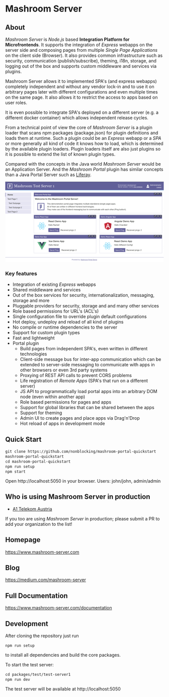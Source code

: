 # Mashroom Server

## About ##

*Mashroom Server* is *Node.js* based **Integration Platform for Microfrontends**. It supports the integration of *Express* webapps on the
server side and composing pages from multiple *Single Page Applications* on the client side (Browser). It also provides common infrastructure such as 
security, communication (publish/subscribe), theming, i18n, storage, and logging out of the box and supports custom middleware and services via plugins.

Mashroom Server allows it to implemented SPA's (and express webapps) completely independent and without any vendor lock-in and to use it on arbitrary pages 
later with different configurations and even multiple times on the same page. It also allows it to restrict the access to apps based on user roles. 

It is even possible to integrate SPA's deployed on a different server (e.g. a different docker container) which allows independent release cycles. 

From a technical point of view the core of *Mashroom Server* is a plugin loader that scans npm packages (package.json) for 
plugin definitions and loads them at runtime. Such a plugin could be an *Express* webapp or a *SPA* or more generally 
all kind of code it knows how to load, which is determined by the available plugin loaders. 
Plugin loaders itself are also just plugins so it is possible to extend the list of known plugin types.

Compared with the concepts in the Java world *Mashroom Server* would be an Application Server. And the *Mashroom Portal* plugin
has similar concepts than a Java Portal Server such as [Liferay](https://www.liferay.com/).

![Mashroom Portal](mashroom_portal_ui.png)

### Key features

 * Integration of existing _Express_ webapps
 * Shared middleware and services
 * Out of the box services for security, internationalization, messaging, storage and more 
 * Pluggable providers for security, storage and and many other services
 * Role based permissions for URL's (ACL's)
 * Single configuration file to override plugin default configurations
 * Hot deploy, undeploy and reload of all kind of plugins
 * No compile or runtime dependencies to the server 
 * Support for custom plugin types
 * Fast and lightweight
 * Portal plugin
    * Build pages from independent SPA's, even written in different technologies
    * Client-side message bus for inter-app communication which can be extended to server-side messaging
      to communicate with apps in other browsers or even 3rd party systems
    * Proxying of REST API calls to prevent CORS problems
    * Life registration of _Remote Apps_ (SPA's that run on a different server)
    * JS API to programmatically load portal apps into an arbitrary DOM node (even within another app)
    * Role based permissions for pages and apps
    * Support for global libraries that can be shared between the apps
    * Support for theming
    * Admin UI to create pages and place apps via Drag'n'Drop
    * Hot reload of apps in development mode

## Quick Start

    git clone https://github.com/nonblocking/mashroom-portal-quickstart mashroom-portal-quickstart
    cd mashroom-portal-quickstart
    npm run setup
    npm start

Open http://localhost:5050 in your browser. Users: john/john, admin/admin

## Who is using Mashroom Server in production

 * [A1 Telekom Austria](https://www.a1.group/)

If you too are using *Mashroom Server* in production; please submit a PR to add your organization to the list!

## Homepage

https://www.mashroom-server.com

## Blog

https://medium.com/mashroom-server

## Full Documentation 

https://www.mashroom-server.com/documentation

## Development

After cloning the repository just run

    npm run setup
    
to install all dependencies and build the core packages.

To start the test server:

    cd packages/test/test-server1
    npm run dev 
    
The test server will be available at http://localhost:5050
